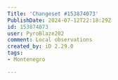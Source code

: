 ```yaml
---
Title: 'Changeset #153874073'
PublishDate: 2024-07-12T22:18:29Z
id: 153874073
user: PyroBlaze202
comment: Local observations
created_by: iD 2.29.0
tags:
- Montenegro

---
```

